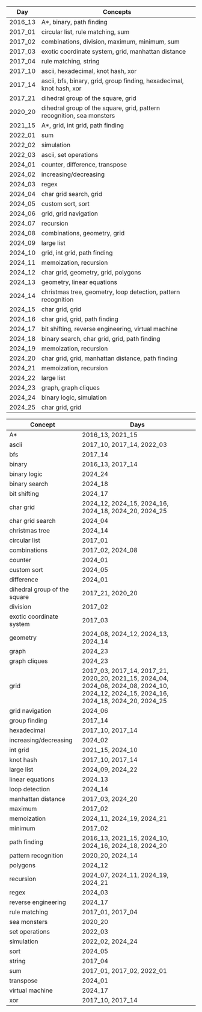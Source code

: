 <!-- @BEGIN:DaysTable@ -->
| Day | Concepts |
| --- | --- |
| 2016_13 | A*, binary, path finding |
| 2017_01 | circular list, rule matching, sum |
| 2017_02 | combinations, division, maximum, minimum, sum |
| 2017_03 | exotic coordinate system, grid, manhattan distance |
| 2017_04 | rule matching, string |
| 2017_10 | ascii, hexadecimal, knot hash, xor |
| 2017_14 | ascii, bfs, binary, grid, group finding, hexadecimal, knot hash, xor |
| 2017_21 | dihedral group of the square, grid |
| 2020_20 | dihedral group of the square, grid, pattern recognition, sea monsters |
| 2021_15 | A*, grid, int grid, path finding |
| 2022_01 | sum |
| 2022_02 | simulation |
| 2022_03 | ascii, set operations |
| 2024_01 | counter, difference, transpose |
| 2024_02 | increasing/decreasing |
| 2024_03 | regex |
| 2024_04 | char grid search, grid |
| 2024_05 | custom sort, sort |
| 2024_06 | grid, grid navigation |
| 2024_07 | recursion |
| 2024_08 | combinations, geometry, grid |
| 2024_09 | large list |
| 2024_10 | grid, int grid, path finding |
| 2024_11 | memoization, recursion |
| 2024_12 | char grid, geometry, grid, polygons |
| 2024_13 | geometry, linear equations |
| 2024_14 | christmas tree, geometry, loop detection, pattern recognition |
| 2024_15 | char grid, grid |
| 2024_16 | char grid, grid, path finding |
| 2024_17 | bit shifting, reverse engineering, virtual machine |
| 2024_18 | binary search, char grid, grid, path finding |
| 2024_19 | memoization, recursion |
| 2024_20 | char grid, grid, manhattan distance, path finding |
| 2024_21 | memoization, recursion |
| 2024_22 | large list |
| 2024_23 | graph, graph cliques |
| 2024_24 | binary logic, simulation |
| 2024_25 | char grid, grid |
<!-- @END:DaysTable@ -->

<!-- @BEGIN:TagsTable@ -->
| Concept | Days |
| --- | --- |
| A* | 2016_13, 2021_15 |
| ascii | 2017_10, 2017_14, 2022_03 |
| bfs | 2017_14 |
| binary | 2016_13, 2017_14 |
| binary logic | 2024_24 |
| binary search | 2024_18 |
| bit shifting | 2024_17 |
| char grid | 2024_12, 2024_15, 2024_16, 2024_18, 2024_20, 2024_25 |
| char grid search | 2024_04 |
| christmas tree | 2024_14 |
| circular list | 2017_01 |
| combinations | 2017_02, 2024_08 |
| counter | 2024_01 |
| custom sort | 2024_05 |
| difference | 2024_01 |
| dihedral group of the square | 2017_21, 2020_20 |
| division | 2017_02 |
| exotic coordinate system | 2017_03 |
| geometry | 2024_08, 2024_12, 2024_13, 2024_14 |
| graph | 2024_23 |
| graph cliques | 2024_23 |
| grid | 2017_03, 2017_14, 2017_21, 2020_20, 2021_15, 2024_04, 2024_06, 2024_08, 2024_10, 2024_12, 2024_15, 2024_16, 2024_18, 2024_20, 2024_25 |
| grid navigation | 2024_06 |
| group finding | 2017_14 |
| hexadecimal | 2017_10, 2017_14 |
| increasing/decreasing | 2024_02 |
| int grid | 2021_15, 2024_10 |
| knot hash | 2017_10, 2017_14 |
| large list | 2024_09, 2024_22 |
| linear equations | 2024_13 |
| loop detection | 2024_14 |
| manhattan distance | 2017_03, 2024_20 |
| maximum | 2017_02 |
| memoization | 2024_11, 2024_19, 2024_21 |
| minimum | 2017_02 |
| path finding | 2016_13, 2021_15, 2024_10, 2024_16, 2024_18, 2024_20 |
| pattern recognition | 2020_20, 2024_14 |
| polygons | 2024_12 |
| recursion | 2024_07, 2024_11, 2024_19, 2024_21 |
| regex | 2024_03 |
| reverse engineering | 2024_17 |
| rule matching | 2017_01, 2017_04 |
| sea monsters | 2020_20 |
| set operations | 2022_03 |
| simulation | 2022_02, 2024_24 |
| sort | 2024_05 |
| string | 2017_04 |
| sum | 2017_01, 2017_02, 2022_01 |
| transpose | 2024_01 |
| virtual machine | 2024_17 |
| xor | 2017_10, 2017_14 |
<!-- @END:TagsTable@ -->
